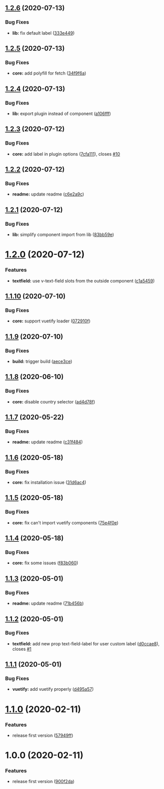 ## [1.2.6](https://github.com/yogakurniawan/vue-tel-input-vuetify/compare/v1.2.5...v1.2.6) (2020-07-13)


### Bug Fixes

* **lib:** fix default label ([333e449](https://github.com/yogakurniawan/vue-tel-input-vuetify/commit/333e449f61920a8f128948bfc5fc63f7ce1120c7))

## [1.2.5](https://github.com/yogakurniawan/vue-tel-input-vuetify/compare/v1.2.4...v1.2.5) (2020-07-13)


### Bug Fixes

* **core:** add polyfill for fetch ([34f9f6a](https://github.com/yogakurniawan/vue-tel-input-vuetify/commit/34f9f6a9914b1a366e053a0a045b3d6ee6efa829))

## [1.2.4](https://github.com/yogakurniawan/vue-tel-input-vuetify/compare/v1.2.3...v1.2.4) (2020-07-13)


### Bug Fixes

* **lib:** export plugin instead of component ([a106fff](https://github.com/yogakurniawan/vue-tel-input-vuetify/commit/a106fff58e6f93d5b5e5ddc1503848bb1dc5111c))

## [1.2.3](https://github.com/yogakurniawan/vue-tel-input-vuetify/compare/v1.2.2...v1.2.3) (2020-07-12)


### Bug Fixes

* **core:** add label in plugin options ([7cfa111](https://github.com/yogakurniawan/vue-tel-input-vuetify/commit/7cfa1112dfd4dcada74de5fe1f83846f47703271)), closes [#10](https://github.com/yogakurniawan/vue-tel-input-vuetify/issues/10)

## [1.2.2](https://github.com/yogakurniawan/vue-tel-input-vuetify/compare/v1.2.1...v1.2.2) (2020-07-12)


### Bug Fixes

* **readme:** update readme ([c6e2a9c](https://github.com/yogakurniawan/vue-tel-input-vuetify/commit/c6e2a9cce9d7d58ea75b19a61d826f55c9f72a79))

## [1.2.1](https://github.com/yogakurniawan/vue-tel-input-vuetify/compare/v1.2.0...v1.2.1) (2020-07-12)


### Bug Fixes

* **lib:** simplify component import from lib ([83bb59e](https://github.com/yogakurniawan/vue-tel-input-vuetify/commit/83bb59e8c122607d89f345348d8f9139f32439ef))

# [1.2.0](https://github.com/yogakurniawan/vue-tel-input-vuetify/compare/v1.1.10...v1.2.0) (2020-07-12)


### Features

* **textfield:** use v-text-field slots from the outside component ([c1a5459](https://github.com/yogakurniawan/vue-tel-input-vuetify/commit/c1a54594cf86bd8c7f3d32d269e7e9c06591c303))

## [1.1.10](https://github.com/yogakurniawan/vue-tel-input-vuetify/compare/v1.1.9...v1.1.10) (2020-07-10)


### Bug Fixes

* **core:** support vuetify loader ([072910f](https://github.com/yogakurniawan/vue-tel-input-vuetify/commit/072910f1f0188426f6a4bf91f45dd9653165ce2f))

## [1.1.9](https://github.com/yogakurniawan/vue-tel-input-vuetify/compare/v1.1.8...v1.1.9) (2020-07-10)


### Bug Fixes

* **build:** trigger build ([aece3ce](https://github.com/yogakurniawan/vue-tel-input-vuetify/commit/aece3ce6ca24bff78e915783ddd4dcadc2677c5a))

## [1.1.8](https://github.com/yogakurniawan/vue-tel-input-vuetify/compare/v1.1.7...v1.1.8) (2020-06-10)


### Bug Fixes

* **core:** disable country selector ([ad4d78f](https://github.com/yogakurniawan/vue-tel-input-vuetify/commit/ad4d78fc2f499506b63e3e94c8b4abf670f41552))

## [1.1.7](https://github.com/yogakurniawan/vue-tel-input-vuetify/compare/v1.1.6...v1.1.7) (2020-05-22)


### Bug Fixes

* **readme:** update readme ([c31f484](https://github.com/yogakurniawan/vue-tel-input-vuetify/commit/c31f4849c758e60df4f8bff03aa00bbe4904e708))

## [1.1.6](https://github.com/yogakurniawan/vue-tel-input-vuetify/compare/v1.1.5...v1.1.6) (2020-05-18)


### Bug Fixes

* **core:** fix installation issue ([31d6ac4](https://github.com/yogakurniawan/vue-tel-input-vuetify/commit/31d6ac41258ced930e23a9f0ed9c62c5705f4c82))

## [1.1.5](https://github.com/yogakurniawan/vue-tel-input-vuetify/compare/v1.1.4...v1.1.5) (2020-05-18)


### Bug Fixes

* **core:** fix can't import vuetify components ([75e4f0e](https://github.com/yogakurniawan/vue-tel-input-vuetify/commit/75e4f0ef09f6232d679605a7acb416311cd52d07))

## [1.1.4](https://github.com/yogakurniawan/vue-tel-input-vuetify/compare/v1.1.3...v1.1.4) (2020-05-18)


### Bug Fixes

* **core:** fix some issues ([f83b060](https://github.com/yogakurniawan/vue-tel-input-vuetify/commit/f83b060aa5d552d7e4cc845d02e1665f6fdd967f))

## [1.1.3](https://github.com/yogakurniawan/vue-tel-input-vuetify/compare/v1.1.2...v1.1.3) (2020-05-01)


### Bug Fixes

* **readme:** update readme ([71b456b](https://github.com/yogakurniawan/vue-tel-input-vuetify/commit/71b456b83f1cbdb52f29c27352b7ec329e7edb63))

## [1.1.2](https://github.com/yogakurniawan/vue-tel-input-vuetify/compare/v1.1.1...v1.1.2) (2020-05-01)


### Bug Fixes

* **textfield:** add new prop text-field-label for user custom label ([d0ccae8](https://github.com/yogakurniawan/vue-tel-input-vuetify/commit/d0ccae8bc6ff0bb02cabdedd334357bde1215df2)), closes [#1](https://github.com/yogakurniawan/vue-tel-input-vuetify/issues/1)

## [1.1.1](https://github.com/yogakurniawan/vue-tel-input-vuetify/compare/v1.1.0...v1.1.1) (2020-05-01)


### Bug Fixes

* **vuetify:** add vuetify properly ([d495a57](https://github.com/yogakurniawan/vue-tel-input-vuetify/commit/d495a57ef26ff312ab63d0c0569f805890900d6a))

# [1.1.0](https://github.com/yogakurniawan/vue-tel-input-vuetify/compare/v1.0.0...v1.1.0) (2020-02-11)


### Features

* release first version ([57949ff](https://github.com/yogakurniawan/vue-tel-input-vuetify/commit/57949ffea4cf6d1ac83a1e6c7fab814f55ac2d06))

# 1.0.0 (2020-02-11)


### Features

* release first version ([900f2da](https://github.com/yogakurniawan/vue-tel-input-vuetify/commit/900f2da3fbf230b7d536a869ab053f3cbc52a56d))
